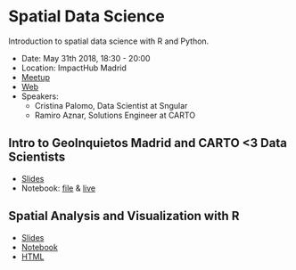 # Spatial Data Science

Introduction to spatial data science with R and Python.

* Date: May 31th 2018, 18:30 - 20:00
* Location: ImpactHub Madrid
* [Meetup](https://www.meetup.com/es-ES/Geoinquietos-MAD/events/250682390/)
* [Web](https://impacthubmadridnetwork.spaces.nexudus.com/es/Events/View/611785403/para-que-sirve-la-ciencia-de-datos-un-enfoque-practico-con-r-phyton-y-geolocalizacion)
* Speakers:
  * Cristina Palomo, Data Scientist at Sngular
  * Ramiro Aznar, Solutions Engineer at CARTO

## Intro to GeoInquietos Madrid and CARTO <3 Data Scientists
* [Slides](https://docs.google.com/presentation/d/1-hL7_sBRNoBRrKM6zIH-2gTpt2l9Xx4lAezLYh2CFUw/edit?usp=sharing)
* Notebook: [file](osm2cartoframes/notebook.osm2cartoframes.ipynb) & [live](https://drive.google.com/file/d/1tKu_fuhE8ez_DbdRZtik2s5e0yoiLLk9/view?usp=sharing)

## Spatial Analysis and Visualization with R
* [Slides](https://drive.google.com/open?id=1m2DEMk6E7OzGw1KY48ElOjwW0xC4QDzp)
* [Notebook](https://github.com/cpalomogaro/avisa)
* [HTML](https://cpalomogaro.github.io/avisa/)
